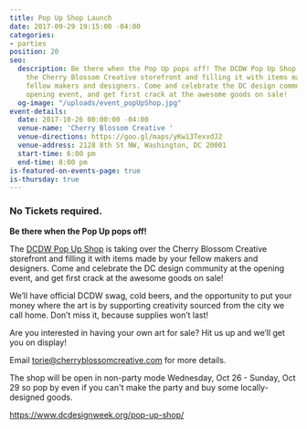 ```yaml
---
title: Pop Up Shop Launch
date: 2017-09-29 19:15:00 -04:00
categories:
- parties
position: 20
seo:
  description: Be there when the Pop Up pops off! The DCDW Pop Up Shop is taking over
    the Cherry Blossom Creative storefront and filling it with items made by your
    fellow makers and designers. Come and celebrate the DC design community at the
    opening event, and get first crack at the awesome goods on sale!
  og-image: "/uploads/event_popUpShop.jpg"
event-details:
  date: 2017-10-26 00:00:00 -04:00
  venue-name: 'Cherry Blossom Creative '
  venue-directions: https://goo.gl/maps/yKw13TexvdJ2
  venue-address: 2128 8th St NW, Washington, DC 20001
  start-time: 6:00 pm
  end-time: 8:00 pm
is-featured-on-events-page: true
is-thursday: true
---
```


### No Tickets required.

**Be there when the Pop Up pops off!**

The [DCDW Pop Up Shop](https://www.dcdesignweek.org/pop-up-shop/) is taking over the Cherry Blossom Creative storefront and filling it with items made by your fellow makers and designers. Come and celebrate the DC design community at the opening event, and get first crack at the awesome goods on sale!

We’ll have official DCDW swag, cold beers, and the opportunity to put your money where the art is by supporting creativity sourced from the city we call home. Don’t miss it, because supplies won’t last!

Are you interested in having your own art for sale? Hit us up and we’ll get you on display!

Email [torie@cherryblossomcreative.com](mailto:torie@cherryblossomcreative.com) for more details.

The shop will be open in non-party mode Wednesday, Oct 26 - Sunday, Oct 29 so pop by even if you can't make the party and buy some locally-designed goods.

https://www.dcdesignweek.org/pop-up-shop/